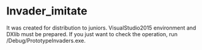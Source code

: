 # Invader_imitate
It was created for distribution to juniors.
VisualStudio2015 environment and DXlib must be prepared.
If you just want to check the operation, run /Debug/PrototypeInvaders.exe.
